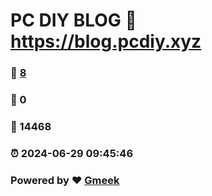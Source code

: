 # PC DIY BLOG :link: https://blog.pcdiy.xyz 
### :page_facing_up: [8](https://blog.pcdiy.xyz/tag.html) 
### :speech_balloon: 0 
### :hibiscus: 14468 
### :alarm_clock: 2024-06-29 09:45:46 
### Powered by :heart: [Gmeek](https://github.com/Meekdai/Gmeek)

